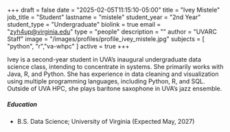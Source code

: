 +++
draft = false
date = "2025-02-05T11:15:10-05:00"
title = "Ivey Mistele"
job_title = "Student"
lastname = "mistele"
student_year = "2nd Year"
student_type = "Undergraduate"
biolink = true
email = "zyh4up@virginia.edu"
type = "people"
description = ""
author = "UVARC Staff"
image = "/images/profiles/profile_ivey_mistele.jpg" 
subjects = [
   "python", "r","va-whpc"
]
active = true
+++


Ivey is a second-year student in UVA’s inaugural undergraduate data science class, intending to concentrate in systems. She primarily works with Java, R, and Python. She has experience in data cleaning and visualization using multiple programming languages, including Python, R, and SQL. Outside of UVA HPC, she plays baritone saxophone in UVA’s jazz ensemble.


##### Education

- B.S. Data Science; University of Virginia (Expected May, 2027)
